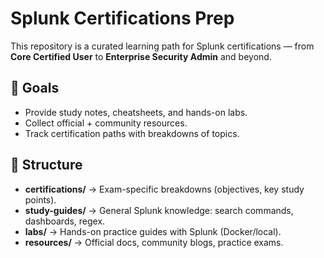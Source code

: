 # Splunk Certifications Prep

This repository is a curated learning path for Splunk certifications — from **Core Certified User** to **Enterprise Security Admin** and beyond.

## 🎯 Goals
- Provide study notes, cheatsheets, and hands-on labs.
- Collect official + community resources.
- Track certification paths with breakdowns of topics.

## 📂 Structure
- **certifications/** → Exam-specific breakdowns (objectives, key study points).
- **study-guides/** → General Splunk knowledge: search commands, dashboards, regex.
- **labs/** → Hands-on practice guides with Splunk (Docker/local).
- **resources/** → Official docs, community blogs, practice exams.
